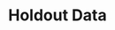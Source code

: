 ---
title: "Holdout Data"

categories: ['']

tags: ['Holdout', 'Data']

arabic: ['بيانات الانتظار']

publishers: ['معجم مصطلحات التعلم الآلي والتعلم العميق وعلم البيانات']

types: "word"

slug: ""
---